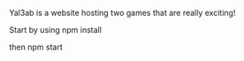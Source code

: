 Yal3ab is a website hosting two games that are really exciting!


Start by using
npm install 

then 
npm start

